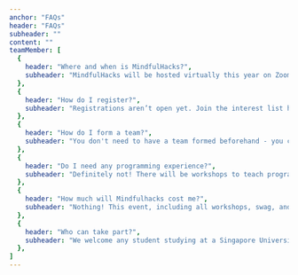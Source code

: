 ```yaml
---
anchor: "FAQs"
header: "FAQs"
subheader: ""
content: ""
teamMember: [
  {
    header: "Where and when is MindfulHacks?",
    subheader: "MindfulHacks will be hosted virtually this year on Zoom from 4th September to 5th September 2021!",
  },
  {
    header: "How do I register?",
    subheader: "Registrations aren’t open yet. Join the interest list here to be updated when it does: https://forms.gle/uAhXxTktqtJm4SfZA",
  },
  {
    header: "How do I form a team?",
    subheader: "You don't need to have a team formed beforehand - you can form teams during the hackathon. Each team can have 2 to 4 individuals.",
  },
  {
    header: "Do I need any programming experience?",
    subheader: "Definitely not! There will be workshops to teach programming skills from beginners without experience to more advanced hackers. Mentors throughout the hackathon will help you personally, and you can also learn from other students!",
  },
  {
    header: "How much will Mindfulhacks cost me?",
    subheader: "Nothing! This event, including all workshops, swag, and prizes, is completely free!",
  },
  {
    header: "Who can take part?",
    subheader: "We welcome any student studying at a Singapore University, Polytechnic or Junior College.",
  },
]
---
```

